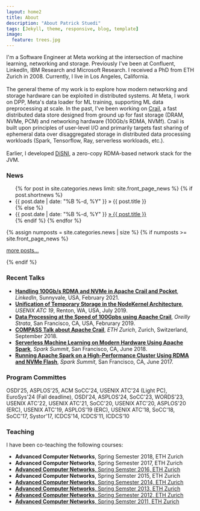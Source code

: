 ```yaml
---
layout: home2
title: About
description: "About Patrick Stuedi"
tags: [Jekyll, theme, responsive, blog, template]
image:
  feature: trees.jpg
---
```

I'm a Software Engineer at Meta working at the intersection of machine learning, networking and storage. Previously I've been at Confluent, LinkedIn, IBM Research and Microsoft Research. I received a PhD from ETH Zurich in 2008. Currently, I live in Los Angeles, California.<br/><br/>The general theme of my work is to explore how modern networking and storage hardware can be exploited in distributed systems. At Meta, I work on DPP, Meta's data loader for ML training, supporting ML data preprocessing at scale. In the past, I've been working on [Crail](http://crail.apache.org), a fast distributed data store designed from ground up for fast storage (DRAM, NVMe, PCM) and networking hardware (100Gb/s RDMA, NVMf). Crail is built upon principles of user-level I/O and primarily targets fast sharing of ephemeral data over disaggregated storage in distributed data processing workloads (Spark, Tensorflow, Ray, serverless workloads, etc.).<br/><br/>Earlier, I developed [DiSNI](https://github.com/zrlio/disni), a zero-copy RDMA-based network stack for the JVM.

### News
<ul class="news list-unstyled">
{% for post in site.categories.news limit: site.front_page_news %}
    {% if post.shortnews %}
        <li class="shortnews">
            <span class="date">{{ post.date | date: "%B %-d, %Y" }}</span>
            &raquo; {{ post.title }}
        </li>
    {% else %}
        <li class="bloglink">
            <span class="date">{{ post.date | date: "%B %-d, %Y" }}</span>
            <a href="{{ post.url }}">&raquo; {{ post.title }}</a>
        </li>
    {% endif %}
{% endfor %}
</ul>
{% assign numposts = site.categories.news | size %}
{% if numposts >= site.front_page_news %}
<p><a href="{{ site.base }}/news/">more posts&hellip;</a></p>
{% endif %}

### Recent Talks

  * [**Handling 100Gb/s RDMA and NVMe in Apache Crail and Pocket**](https://patrickstuedi.github.io/talks/crail-pocket.pdf), *LinkedIn*, Sunnyvale, USA, February 2021.
  * [**Unification of Temporary Storage in the NodeKernel Architecture**](https://www.usenix.org/conference/atc19/presentation/stuedi), *USENIX ATC 19*, Renton, WA, USA, July 2019.
  * [**Data Processing at the Speed of 100Gpbs using Apache Crail**](https://conferences.oreilly.com/strata/strata-ca-2019/public/schedule/detail/71902), *Oreilly Strata*, San Francisco, CA, USA, Februrary 2019.
  * [**COMPASS Talk about Apache Crail**](https://www.systems.ethz.ch/node/1321), *ETH Zurich*, Zurich, Switzerland, September 2018.
  * [**Serverless Machine Learning on Modern Hardware Using Apache Spark**](https://databricks.com/session/serverless-machine-learning-on-modern-hardware-using-apache-spark), *Spark Summit*, San Francisco, CA, June 2018.
  * [**Running Apache Spark on a High-Performance Cluster Using RDMA and NVMe Flash**](https://databricks.com/session/running-apache-spark-on-a-high-performance-cluster-using-rdma-and-nvme-flash), *Spark Summit*, San Francisco, CA, June 2017.
  
### Program Committes

OSDI'25, ASPLOS'25, ACM SoCC'24, USENIX ATC'24 (Light PC), EuroSys'24 (Fall deadline), OSDI'24, ASPLOS'24, SoCC'23, WORDS'23, USENIX ATC'22, USENIX ATC'21, SoCC'20, USENIX ATC'20, ASPLOS'20 (ERC), USENIX ATC'19, ASPLOS'19 (ERC), USENIX ATC'18, SoCC'18, SoCC'17, Systor'17, ICDCS'14, ICDCS'11, ICDCS'10

### Teaching

I have been co-teaching the following courses:

  * **Advanced Computer Networks**, Spring Semester 2018, ETH Zurich
  * **Advanced Computer Networks**, Spring Semester 2017, ETH Zurich
  * [**Advanced Computer Networks**, Spring Semster 2016, ETH Zurich](https://www.systems.ethz.ch/courses/spring2016/acn)
  * **Advanced Computer Networks**, Spring Semster 2015, ETH Zurich
  * [**Advanced Computer Networks**, Spring Semester 2014, ETH Zurich](https://www.systems.ethz.ch/courses/spring2014/acn)
  * [**Advanced Computer Networks**, Spring Semster 2013, ETH Zurich](https://www.systems.ethz.ch/courses/spring2013/acn)
  * [**Advanced Computer Networks**, Spring Semester 2012, ETH Zurich](http://archive.systems.ethz.ch/www.systems.ethz.ch/education/spring-2012/adv-comp-netw.html)
  * [**Advanced Computer Networks**, Spring Semster 2011, ETH Zurich](http://archive.systems.ethz.ch/www.systems.ethz.ch/education/fs11/advanced-computer-networks.html)

